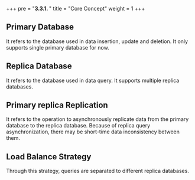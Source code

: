 +++
pre = "<b>3.3.1. </b>"
title = "Core Concept"
weight = 1
+++

## Primary Database

It refers to the database used in data insertion, update and deletion. It only supports single primary database for now.

## Replica Database

It refers to the database used in data query. It supports multiple replica databases.

## Primary replica Replication

It refers to the operation to asynchronously replicate data from the primary database to the replica database. 
Because of replica query asynchronization, there may be short-time data inconsistency between them.  

## Load Balance Strategy

Through this strategy, queries are separated to different replica databases.
